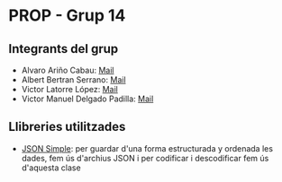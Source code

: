 # PROP - Grup 14

## Integrants del grup
* Alvaro Ariño Cabau: [Mail](alvaro.arino@estudiantat.upc.edu)
* Albert Bertran Serrano: [Mail](albert.bertran.serrano@estudiantat.upc.edu)
* Victor Latorre López: [Mail](victor.lattore@estudiantat.upc.edu)
* Victor Manuel Delgado Padilla: [Mail](victor.manuel.delgado@estudiantat.upc.edu)

## Llibreries utilitzades
- [JSON Simple](https://code.google.com/archive/p/json-simple/): per guardar d'una forma estructurada y ordenada les dades, fem ús d'archius JSON i per codificar i 
descodificar fem ús d'aquesta clase